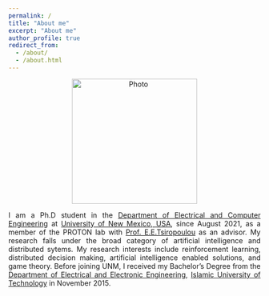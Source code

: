 ```yaml
---
permalink: /
title: "About me"
excerpt: "About me"
author_profile: true
redirect_from: 
  - /about/
  - /about.html
---
```


<p align="center">
  <img src="https://nafisirtija.github.io/images/unm-ece-logo.png" alt="Photo" style="width: 250px;"/> 
</p>

<p align="justify" style="text-decoration:none;">
I am a Ph.D student in the <a href="http://www.ece.unm.edu">Department of Electrical and Computer Engineering</a> at <a href="http://www.unm.edu">University of New Mexico, USA</a>, since August 2021, as a member of the PROTON lab with <a href="http://ece-research.unm.edu/tsiropoulou/index.html">Prof. E.E.Tsiropoulou</a> as an advisor. My research falls under the broad category of artificial intelligence and distributed sytems. My research interests include reinforcement learning, distributed decision making, artificial intelligence enabled solutions, and game theory. Before joining UNM, I received my Bachelor’s Degree from the <a href="https://eee.iutoic-dhaka.edu/">Department of Electrical and Electronic Engineering</a>, <a href="https://www.iutoic-dhaka.edu/">Islamic University of Technology</a> in November 2015.
</p>
